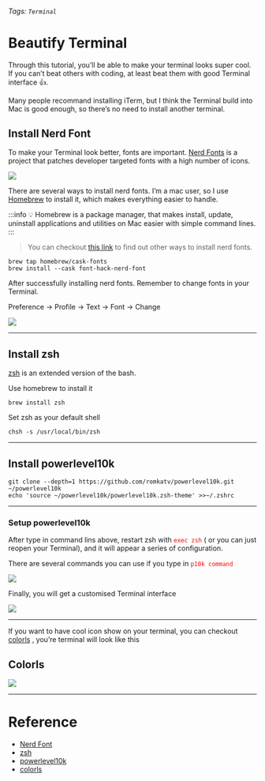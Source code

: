 ###### Tags: `Terminal`
# Beautify Terminal

Through this tutorial, you’ll be able to make your terminal looks super cool. If you can’t beat others with coding, at least beat them with good Terminal interface 👍.


Many people recommand installing iTerm, but I think the Terminal build into Mac is good enough, so there’s no need to install another terminal.

## Install Nerd Font

To make your Terminal look better, fonts are important. [Nerd Fonts](https://www.nerdfonts.com/#home) is a project that patches developer targeted fonts with a high number of icons.

![](https://i.imgur.com/duj090m.png)

There are several ways to install nerd fonts. I’m a mac user, so I use [Homebrew](https://brew.sh/index_zh-tw) to install it, which makes everything easier to handle. 

:::info
💡 Homebrew is a package manager, that makes install, update, uninstall applications and utilities on Mac easier with simple command lines.
:::


> You can checkout [this link](https://github.com/ryanoasis/nerd-fonts#font-installation) to find out other ways to install nerd fonts.
> 

```bash=zsh 
brew tap homebrew/cask-fonts
brew install --cask font-hack-nerd-font
```

After successfully installing nerd fonts. Remember to change fonts in your Terminal.

Preference → Profile → Text → Font → Change

![](https://i.imgur.com/KwvscIs.png)

---

## Install zsh

[zsh](https://github.com/ohmyzsh/ohmyzsh/wiki/Installing-ZSH) is an extended version of the bash.

Use homebrew to install it

```bash=zsh
brew install zsh
```

Set zsh as your default shell

```bash=zsh
chsh -s /usr/local/bin/zsh
```

---

## Install powerlevel10k

```bash=zsh
git clone --depth=1 https://github.com/romkatv/powerlevel10k.git ~/powerlevel10k
echo 'source ~/powerlevel10k/powerlevel10k.zsh-theme' >>~/.zshrc
```

---

### Setup powerlevel10k

After type in command lins above, restart zsh with <font color="red">`exec zsh`</font> ( or you can just reopen your Terminal), and it will appear a series of configuration. 

There are several commands you can use if you type in <font color="red">`p10k command`</font>

![](https://i.imgur.com/NnkEQax.png)

Finally, you will get a customised Terminal interface

![](https://i.imgur.com/fbtyvgH.png)

---
If you want to have cool icon show on your terminal, you can checkout [colorls](https://github.com/athityakumar/colorls) , you’re terminal will look like this 

## Colorls

![](https://i.imgur.com/enjw2PR.png)

---

# Reference

- [Nerd Font](https://www.nerdfonts.com/#home)
- [zsh](https://github.com/ohmyzsh/ohmyzsh/wiki/Installing-ZSH)
- [powerlevel10k](https://github.com/romkatv/powerlevel10k)
- [colorls](https://github.com/athityakumar/colorls#custom-configurations)